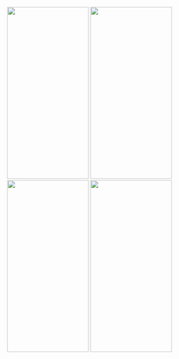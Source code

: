 <img src = "https://user-images.githubusercontent.com/92036498/179492507-0f450a20-e74c-4c5f-9da8-f11b40219877.png" width = "190" height = "400"/> <img src = "https://user-images.githubusercontent.com/92036498/179492439-c0340160-4326-4d1a-b41d-3c3e0b5f8fea.png" width = "190" height = "400"/> <img src = "https://user-images.githubusercontent.com/92036498/179779851-e43eb777-159b-417f-9ded-56c880842a44.png" width = "190" height = "400"/> <img src = "https://user-images.githubusercontent.com/92036498/179813609-c6926eb4-bd78-4d19-8345-29c956e31096.png" width = "190" height = "400"/>


